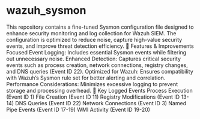 # wazuh_sysmon
This repository contains a fine-tuned Sysmon configuration file designed to enhance security monitoring and log collection for Wazuh SIEM. The configuration is optimized to reduce noise, capture high-value security events, and improve threat detection efficiency.
🔹 Features & Improvements
Focused Event Logging: Includes essential Sysmon events while filtering out unnecessary noise.
Enhanced Detection: Captures critical security events such as process creation, network connections, registry changes, and DNS queries (Event ID 22).
Optimized for Wazuh: Ensures compatibility with Wazuh’s Sysmon rule set for better alerting and correlation.
Performance Considerations: Minimizes excessive logging to prevent storage and processing overhead.
📌 Key Logged Events
Process Execution (Event ID 1)
File Creation (Event ID 11)
Registry Modifications (Event ID 13-14)
DNS Queries (Event ID 22)
Network Connections (Event ID 3)
Named Pipe Events (Event ID 17-19)
WMI Activity (Event ID 19-20)

